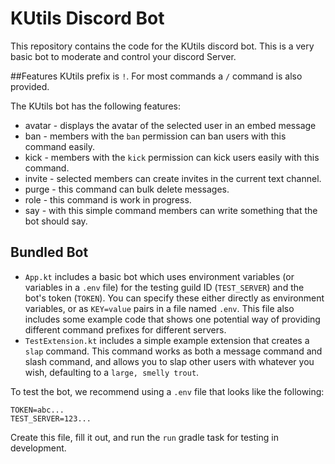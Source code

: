 # KUtils Discord Bot

This repository contains the code for the KUtils discord bot. This is a very basic bot to moderate and control
your discord Server.

##Features
KUtils prefix is `!`. For most commands a `/` command is also provided.

The KUtils bot has the following features:
* avatar - displays the avatar of the selected user in an embed message
* ban - members with the `ban` permission can ban users with this command easily.
* kick - members with the `kick` permission can kick users easily with this command.
* invite - selected members can create invites in the current text channel.
* purge - this command can bulk delete messages.
* role - this command is work in progress.
* say - with this simple command members can write something that the bot should say.
## Bundled Bot

* `App.kt` includes a basic bot which uses environment variables (or variables in a `.env` file) for the testing guild
  ID (`TEST_SERVER`) and the bot's token (`TOKEN`). You can specify these either directly as environment variables, or
  as `KEY=value` pairs in a file named `.env`. This file also includes some example code that shows one potential way 
  of providing different command prefixes for different servers.
* `TestExtension.kt` includes a simple example extension that creates a `slap` command. This command works as both a
  message command and slash command, and allows you to slap other users with whatever you wish, defaulting to a
  `large, smelly trout`.

To test the bot, we recommend using a `.env` file that looks like the following:

```dotenv
TOKEN=abc...
TEST_SERVER=123...
```

Create this file, fill it out, and run the `run` gradle task for testing in development.
